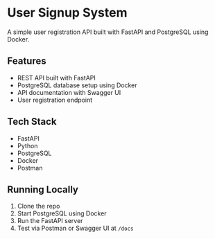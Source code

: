 # User Signup System

A simple user registration API built with FastAPI and PostgreSQL using Docker.

## Features

- REST API built with FastAPI
- PostgreSQL database setup using Docker
- API documentation with Swagger UI
- User registration endpoint

## Tech Stack

- FastAPI
- Python
- PostgreSQL
- Docker
- Postman

## Running Locally

1. Clone the repo  
2. Start PostgreSQL using Docker  
3. Run the FastAPI server  
4. Test via Postman or Swagger UI at `/docs`
